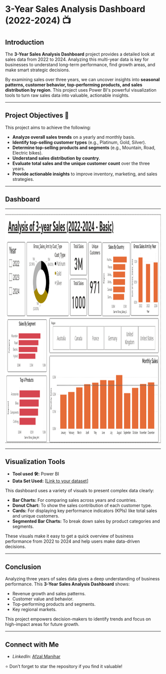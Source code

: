 # 3-Year Sales Analysis Dashboard (2022-2024) 📺
## Introduction

The **3-Year Sales Analysis Dashboard** project provides a detailed look at sales data from 2022 to 2024. Analyzing this multi-year data is key for businesses to understand long-term performance, find growth areas, and make smart strategic decisions.

By examining sales over three years, we can uncover insights into **seasonal patterns, customer behavior, top-performing products, and sales distribution by region**. This project uses Power BI's powerful visualization tools to turn raw sales data into valuable, actionable insights.

---

## Project Objectives 🎯

This project aims to achieve the following:

-   **Analyze overall sales trends** on a yearly and monthly basis.
-   **Identify top-selling customer types** (e.g., Platinum, Gold, Silver).
-   **Determine top-selling products and segments** (e.g., Mountain, Road, Electric bikes).
-   **Understand sales distribution by country**.
-   **Evaluate total sales and the unique customer count** over the three years.
-   **Provide actionable insights** to improve inventory, marketing, and sales strategies.

---

## Dashboard

---
<img width="1325" height="743" src="https://github.com/AfzalManihar/PowerBi_3-Year_Sales_Analysis/blob/main/Sales-dashboard-Final.png" alt="Sales Dashboard" width="600"/>

---

## Visualization Tools

-   **Tool used 🛠️:** Power BI
-   **Data Set Used:** [[Link to your dataset](https://github.com/AfzalManihar/PowerBi_3-Year_Sales_Analysis/blob/main/sales_data_2022_2024.csv)]

This dashboard uses a variety of visuals to present complex data clearly:

-   **Bar Charts:** For comparing sales across years and countries.
-   **Donut Chart:** To show the sales contribution of each customer type.
-   **Cards:** For displaying key performance indicators (KPIs) like total sales and unique customers.
-   **Segmented Bar Charts:** To break down sales by product categories and segments.

These visuals make it easy to get a quick overview of business performance from 2022 to 2024 and help users make data-driven decisions.

---

## Conclusion

Analyzing three years of sales data gives a deep understanding of business performance. This **3-Year Sales Analysis Dashboard** shows:

-   Revenue growth and sales patterns.
-   Customer value and behavior.
-   Top-performing products and segments.
-   Key regional markets.

This project empowers decision-makers to identify trends and focus on high-impact areas for future growth.

---

## Connect with Me

-  *LinkedIn*: [Afzal Manihar](https://www.linkedin.com/in/afzal-manihar-bb0183308)

⭐ Don’t forget to star the repository if you find it valuable!
